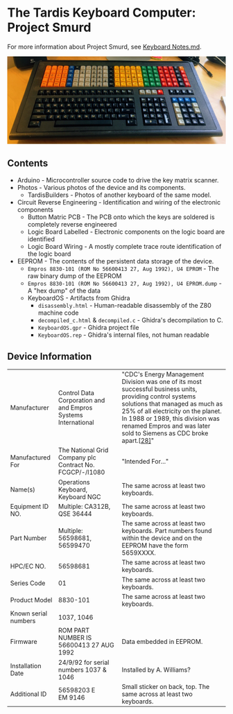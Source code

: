 # The Tardis Keyboard Computer: <br>Project Smurd

For more information about Project Smurd, see [Keyboard Notes.md](./Keyboard%20Notes.md).

![Keyboard](Photos/IMG_6304CROPPED.JPG)

## Contents

- Arduino - Microcontroller source code to drive the key matrix scanner.
- Photos - Various photos of the device and its components. 
  - TardisBuilders - Photos of another keyboard of the same model.
- Circuit Reverse Engineering - Identification and wiring of the electronic components
  - Button Matric PCB - The PCB onto which the keys are soldered is completely reverse engineered
  - Logic Board Labelled - Electronic components on the logic board are identified
  - Logic Board Wiring - A mostly complete trace route identification of the logic board
- EEPROM - The contents of the persistent data storage of the device.
  - `Empros 8830-101 (ROM No 56600413 27, Aug 1992), U4 EPROM` - The raw binary dump of the EEPROM
  - `Empros 8830-101 (ROM No 56600413 27, Aug 1992), U4 EPROM.dump` - A "hex dump" of the data
  - KeyboardOS - Artifacts from Ghidra
    - `disassembly.html` - Human-readable disassembly of the Z80 machine code
    - `decompiled_c.html` & `decompiled.c` - Ghidra's decompilation to C.
    - `KeyboardOS.gpr` - Ghidra project file
    - `KeyboardOS.rep` - Ghidra's internal files, not human readable

## Device Information

|                      |                                                              |                                                              |
| -------------------- | ------------------------------------------------------------ | ------------------------------------------------------------ |
| Manufacturer         | Control Data Corporation and and Empros Systems International | "CDC's Energy Management Division was one of its most successful business units, providing control systems solutions that managed as much as 25% of all electricity on the planet. In 1988 or 1989, this division was renamed Empros and was later sold to Siemens as CDC broke apart.[[28\]](https://en.wikipedia.org/wiki/Control_Data_Corporation#cite_note-29)" |
| Manufactured For     | The National Grid Company plc<br>Contract No. FCGCP/-/I1080  | "Intended For..."                                            |
| Name(s)              | Operations Keyboard, Keyboard NGC                            | The same across at least two keyboards.                      |
| Equipment ID NO.     | Multiple: CA312B, QSE 36444                                  | The same across at least two keyboards.                      |
| Part Number          | Multiple: 56598681, 56599470                                 | The same across at least two keyboards. Part numbers found within the device and on the EEPROM have the form 5659XXXX. |
| HPC/EC NO.           | 56598681                                                     | The same across at least two keyboards.                      |
| Series Code          | 01                                                           | The same across at least two keyboards.                      |
| Product Model        | 8830-101                                                     | The same across at least two keyboards.                      |
| Known serial numbers | 1037, 1046                                                   |                                                              |
| Firmware             | ROM PART NUMBER IS 56600413 27 AUG 1992                      | Data embedded in EEPROM.                                     |
| Installation Date    | 24/9/92 for serial numbers 1037 & 1046                       | Installed by A. Williams?                                    |
| Additional ID        | 56598203 E<br/>EM 9146                                       | Small sticker on back, top. The same across at least two keyboards. |

